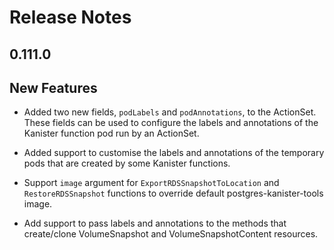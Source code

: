 # Release Notes

## 0.111.0

## New Features

<!-- releasenotes/notes/actionset-podlabels-annotations-915f1dfa7ee86978.yaml @ b'e3b8b72ec338faba1b915ae02862cba106fe1551' -->
* Added two new fields, `podLabels` and `podAnnotations`, to the ActionSet. These fields can be used to configure the labels and annotations of the Kanister function pod run by an ActionSet.

<!-- releasenotes/notes/label-annotations-to-functions-903e5ffdff79a415.yaml @ b'c3c3bc982ba3a4521d3146dbc46b278917f31c64' -->
* Added support to customise the labels and annotations of the temporary pods that are created by some Kanister functions.

<!-- releasenotes/notes/postgress-tools-image-override-4882c70780e8a496.yaml @ b'd4be0962a8521e4674de581590fd4b026ca5dce8' -->
* Support `image` argument for `ExportRDSSnapshotToLocation` and `RestoreRDSSnapshot` functions to override default postgres-kanister-tools image.

<!-- releasenotes/notes/support-annotation-on-snapshotter-function-ff9b7ba2daf10427.yaml @ b'ea6cb88542d601776f5f5dc0736d532af7ba0c3a' -->
* Add support to pass labels and annotations to the methods that create/clone VolumeSnapshot and VolumeSnapshotContent resources.
